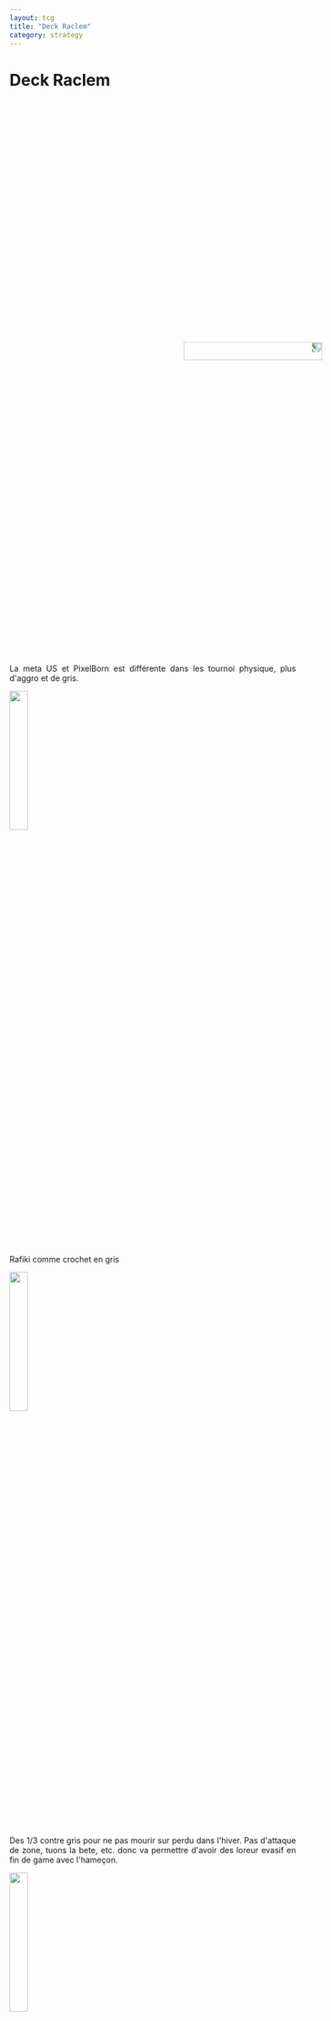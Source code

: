 ```yaml
---
layout: tcg
title: "Deck Raclem"
category: strategy
---
```


# Deck Raclem

<img src="https://static.lorcards.fr/cards/fr/iti/image-cartes-a-collectionner-lorcana-disney-game-tcg-lorcanacards-les-terres-d'encres-67-204-chateau-de-la-reine-salle-du-miroir.webp" width="25%" style="transform: rotate(90deg);">

<p style="text-align: justify;">La meta US et PixelBorn est différente dans les tournoi physique, plus d'aggro et de gris.</p>

<img src="https://static.lorcards.fr/cards/fr/iti/image-cartes-a-collectionner-lorcana-disney-game-tcg-lorcanacards-les-terres-d'encres-54-204-rafiki-combattant-mystique.webp" width="25%">

<p style="text-align: justify;">Rafiki comme crochet en gris</p>

<img src="https://static.lorcards.fr/cards/fr/fc/image-cartes-a-collectionner-lorcana-disney-game-tcg-lorcanacards-premier-chapitre-116-204-minnie-toujours-elegante.webp" width="25%">

<p style="text-align: justify;">Des 1/3 contre gris pour ne pas mourir sur perdu dans l'hiver. Pas d'attaque de zone, tuons la bete, etc. donc va permettre d'avoir des loreur evasif en fin de game avec l'hameçon.</p>

<img src="https://static.lorcards.fr/cards/fr/rotf/image-cartes-a-collectionner-lorcana-disney-game-tcg-lorcanacards-ascension-des-floodborn-45-204-kuzco-lama-recherche.webp"  width="25%">

<p style="text-align: justify;">Pour switché le plan de jeu en aggro. Vs des deck late game.</p>

<img src="https://static.lorcards.fr/cards/fr/rotf/image-cartes-a-collectionner-lorcana-disney-game-tcg-lorcanacards-ascension-des-floodborn-52-204-merlin-en-lapin.webp"  width="25%">

<p style="text-align: justify;">Il faut toujours essayer de garder les lapins, soit dans la main vs deck gestion et en jeu vs deck defausse. Dans la zone de jeu la moins dangereuse.</p>

<img src="https://static.lorcards.fr/cards/fr/rotf/image-cartes-a-collectionner-lorcana-disney-game-tcg-lorcanacards-ascension-des-floodborn-50-204-merlin-en-crabe.webp"  width="25%">

<p style="text-align: justify;">Un des seul tour 3 standalone, permet de prendre des trades, et donner 7 d'attaque à un renard, 7 étant un breack point, chateau de la reine et grande cendrion.</p>

<img src="https://static.lorcards.fr/cards/fr/rotf/image-cartes-a-collectionner-lorcana-disney-game-tcg-lorcanacards-ascension-des-floodborn-58-204-pinocchio-marionnette-bavarde.webp"  width="25%">

<p style="text-align: justify;">On ne joue pas de tremaine et de feu du dragon, car qu'une seule utilisation, pour gérer un problème. On est dans un jeu de value et on veut garder nos ressources.</p>

<img src="https://static.lorcards.fr/cards/fr/iti/image-cartes-a-collectionner-lorcana-disney-game-tcg-lorcanacards-les-terres-d'encres-112-204-madame-medusa-la-patronne.webp"  width="25%">

<p style="text-align: justify;">On peut tourner autour de tremaine, donc moins fort. Medusa peut target, sur le play dès qu'il pose la carte, tuer le lapin, robin et la bete.</p>

<img src="https://static.lorcards.fr/cards/fr/fc/image-cartes-a-collectionner-lorcana-disney-game-tcg-lorcanacards-premier-chapitre-113-204-malefique-dragon-monstrueux.webp"  width="25%">

<p style="text-align: justify;">4 pour gérer les Bleu / Rouge, qui jouent soit lucky dime et on ne peut rien faire, soit il va jouer peu de créature par tour et donc on pourra les gérer et on fatiguera son deck. Il faudra grater du lore et gérer.</p>

<img src="https://static.lorcards.fr/cards/fr/iti/image-cartes-a-collectionner-lorcana-disney-game-tcg-lorcanacards-les-terres-d'encres-114-204-maui-baleine.webp"  width="25%">

<p style="text-align: justify;">Contre gris car enorme stats. Encrable donc ne fait pas perdre des parties comme des elsa et des ursula. Va chercher des lieux.</p>

<img src="https://static.lorcards.fr/cards/fr/iti/image-cartes-a-collectionner-lorcana-disney-game-tcg-lorcanacards-les-terres-d'encres-132-204-l-hamecon-de-maui.webp"  width="25%">

<p style="text-align: justify;">Obligatoire vs Bleu et Miroir, permet de passer en aggro aussi comme rouge/vert evasif, permet de donner un impact a des créatures qui n'en ont pas.</p>

